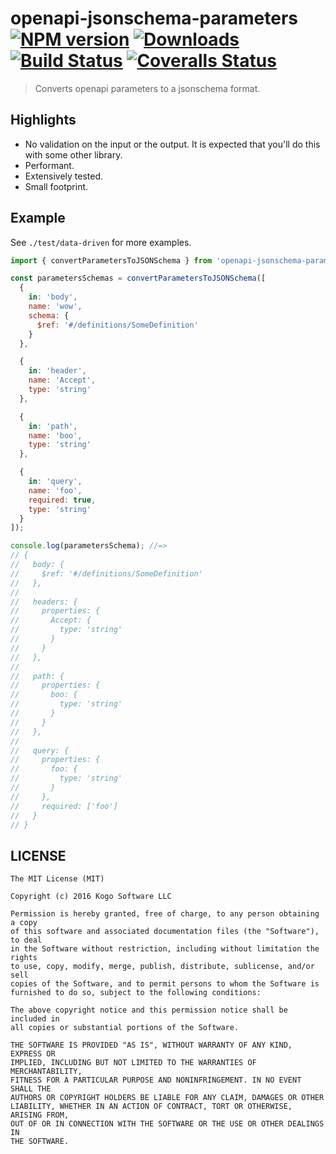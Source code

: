 # openapi-jsonschema-parameters [![NPM version][npm-image]][npm-url] [![Downloads][downloads-image]][npm-url] [![Build Status][travis-image]][travis-url] [![Coveralls Status][coveralls-image]][coveralls-url]
> Converts openapi parameters to a jsonschema format.

## Highlights

* No validation on the input or the output.  It is expected that you'll do this with
some other library.
* Performant.
* Extensively tested.
* Small footprint.

## Example

See `./test/data-driven` for more examples.

```javascript
import { convertParametersToJSONSchema } from 'openapi-jsonschema-parameters');

const parametersSchemas = convertParametersToJSONSchema([
  {
    in: 'body',
    name: 'wow',
    schema: {
      $ref: '#/definitions/SomeDefinition'
    }
  },

  {
    in: 'header',
    name: 'Accept',
    type: 'string'
  },

  {
    in: 'path',
    name: 'boo',
    type: 'string'
  },

  {
    in: 'query',
    name: 'foo',
    required: true,
    type: 'string'
  }
]);

console.log(parametersSchema); //=>
// {
//   body: {
//     $ref: '#/definitions/SomeDefinition'
//   },
//
//   headers: {
//     properties: {
//       Accept: {
//         type: 'string'
//       }
//     }
//   },
//
//   path: {
//     properties: {
//       boo: {
//         type: 'string'
//       }
//     }
//   },
//
//   query: {
//     properties: {
//       foo: {
//         type: 'string'
//       }
//     },
//     required: ['foo']
//   }
// }
```


## LICENSE
``````
The MIT License (MIT)

Copyright (c) 2016 Kogo Software LLC

Permission is hereby granted, free of charge, to any person obtaining a copy
of this software and associated documentation files (the "Software"), to deal
in the Software without restriction, including without limitation the rights
to use, copy, modify, merge, publish, distribute, sublicense, and/or sell
copies of the Software, and to permit persons to whom the Software is
furnished to do so, subject to the following conditions:

The above copyright notice and this permission notice shall be included in
all copies or substantial portions of the Software.

THE SOFTWARE IS PROVIDED "AS IS", WITHOUT WARRANTY OF ANY KIND, EXPRESS OR
IMPLIED, INCLUDING BUT NOT LIMITED TO THE WARRANTIES OF MERCHANTABILITY,
FITNESS FOR A PARTICULAR PURPOSE AND NONINFRINGEMENT. IN NO EVENT SHALL THE
AUTHORS OR COPYRIGHT HOLDERS BE LIABLE FOR ANY CLAIM, DAMAGES OR OTHER
LIABILITY, WHETHER IN AN ACTION OF CONTRACT, TORT OR OTHERWISE, ARISING FROM,
OUT OF OR IN CONNECTION WITH THE SOFTWARE OR THE USE OR OTHER DEALINGS IN
THE SOFTWARE.
``````

[downloads-image]: http://img.shields.io/npm/dm/openapi-jsonschema-parameters.svg
[npm-url]: https://npmjs.org/package/openapi-jsonschema-parameters
[npm-image]: http://img.shields.io/npm/v/openapi-jsonschema-parameters.svg

[travis-url]: https://travis-ci.org/kogosoftwarellc/open-api
[travis-image]: https://api.travis-ci.org/kogosoftwarellc/open-api.svg?branch=master

[coveralls-url]: https://coveralls.io/r/kogosoftwarellc/open-api
[coveralls-image]: https://coveralls.io/repos/github/kogosoftwarellc/open-api/badge.svg?branch=master
